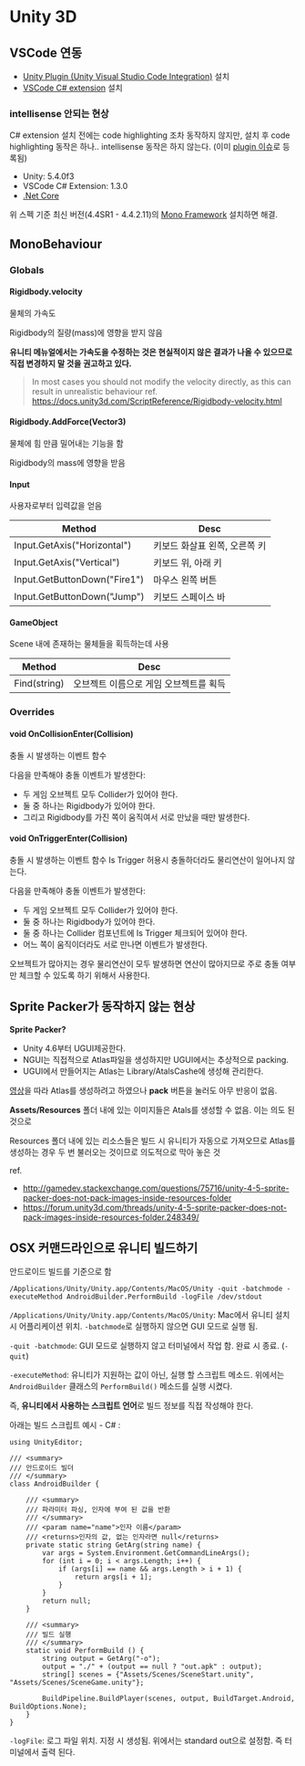 # Unity 3D

## VSCode 연동

* [Unity Plugin (Unity Visual Studio Code Integration)](https://github.com/dotBunny/VSCode) 설치
* [VSCode C# extension](https://marketplace.visualstudio.com/items?itemName=ms-vscode.csharp) 설치

### intellisense 안되는 현상

C# extension 설치 전에는 code highlighting 조차 동작하지 않지만, 설치 후 code highlighting 동작은 하나..
intellisense 동작은 하지 않는다. (이미 [plugin 이슈](https://github.com/dotBunny/VSCode/issues/116)로 등록됨)

* Unity: 5.4.0f3
* VSCode C# Extension: 1.3.0
* [.Net Core](https://www.microsoft.com/net/core#macos)

위 스펙 기준 최신 버전(4.4SR1 - 4.4.2.11)의 [Mono Framework](http://www.mono-project.com/) 설치하면 해결.

## MonoBehaviour

### Globals

#### Rigidbody.velocity

물체의 가속도

Rigidbody의 질량(mass)에 영향을 받지 않음

**유니티 메뉴얼에서는 가속도을 수정하는 것은 현실적이지 않은 결과가 나올 수 있으므로 직접 변경하지 말 것을 권고하고 있다.**
>In most cases you should not modify the velocity directly, as this can result in unrealistic behaviour
ref. https://docs.unity3d.com/ScriptReference/Rigidbody-velocity.html

#### Rigidbody.AddForce(Vector3)

물체에 힘 만큼 밀어내는 기능을 함

Rigidbody의 mass에 영향을 받음

#### Input

사용자로부터 입력값을 얻음

Method | Desc
--- | ---
Input.GetAxis("Horizontal") | 키보드 화살표 왼쪽, 오른쪽 키
Input.GetAxis("Vertical") | 키보드 위, 아래 키
Input.GetButtonDown("Fire1") | 마우스 왼쪽 버튼
Input.GetButtonDown("Jump") | 키보드 스페이스 바

#### GameObject

Scene 내에 존재하는 물체들을 획득하는데 사용

Method | Desc
--- | ---
Find(string) | 오브젝트 이름으로 게임 오브젝트를 획득

### Overrides

#### void OnCollisionEnter(Collision)

충돌 시 발생하는 이벤트 함수

다음을 만족해야 충돌 이벤트가 발생한다:

* 두 게임 오브젝트 모두 Collider가 있어야 한다.
* 둘 중 하나는 Rigidbody가 있어야 한다.
* 그리고 Rigidbody를 가진 쪽이 움직여서 서로 만났을 때만 발생한다.

#### void OnTriggerEnter(Collision)

충돌 시 발생하는 이벤트 함수
Is Trigger 허용시 충돌하더라도 물리연산이 일어나지 않는다.

다음을 만족해야 충돌 이벤트가 발생한다:

* 두 게임 오브젝트 모두 Collider가 있어야 한다.
* 둘 중 하나는 Rigidbody가 있어야 한다.
* 둘 중 하나는 Collider 컴포넌트에 Is Trigger 체크되어 있어야 한다.
* 어느 쪽이 움직이더라도 서로 만나면 이벤트가 발생한다.

오브젝트가 많아지는 경우 물리연산이 모두 발생하면 연산이 많아지므로 주로 충돌 여부만 체크할 수
있도록 하기 위해서 사용한다.

## Sprite Packer가 동작하지 않는 현상

**Sprite Packer?**
* Unity 4.6부터 UGUI제공한다.
* NGUI는 직접적으로 Atlas파일을 생성하지만 UGUI에서는 추상적으로 packing.
* UGUI에서 만들어지는 Atlas는 Library/AtalsCashe에 생성해 관리한다.

[영상](https://www.youtube.com/watch?v=Pj8Y48ecBZY)을 따라 Atlas를 생성하려고 하였으나 **pack** 버튼을 눌러도 아무 반응이 없음.

**Assets/Resources** 폴더 내에 있는 이미지들은 Atals를 생성할 수 없음. 이는 의도 된 것으로

Resources 폴더 내에 있는 리소스들은 빌드 시 유니티가 자동으로 가져오므로 Atlas를 생성하는 경우 두 번 불러오는 것이므로 의도적으로 막아 놓은 것

ref.
* http://gamedev.stackexchange.com/questions/75716/unity-4-5-sprite-packer-does-not-pack-images-inside-resources-folder
* https://forum.unity3d.com/threads/unity-4-5-sprite-packer-does-not-pack-images-inside-resources-folder.248349/

## OSX 커맨드라인으로 유니티 빌드하기

안드로이드 빌드를 기준으로 함

`/Applications/Unity/Unity.app/Contents/MacOS/Unity -quit -batchmode -executeMethod AndroidBuilder.PerformBuild -logFile /dev/stdout`

`/Applications/Unity/Unity.app/Contents/MacOS/Unity`: Mac에서 유니티 설치 시 어플리케이션 위치.
`-batchmode`로 실행하지 않으면 GUI 모드로 실행 됨.

`-quit -batchmode`: GUI 모드로 실행하지 않고 터미널에서 작업 함. 완료 시 종료. (`-quit`)

`-executeMethod`: 유니티가 지원하는 값이 아닌, 실행 할 스크립트 메소드.
위에서는 `AndroidBuilder` 클래스의 `PerformBuild()` 메소드를 실행 시켰다.

즉, **유니티에서 사용하는 스크립트 언어**로 빌드 정보를 직접 작성해야 한다.

아래는 빌드 스크립트 예시 - C# :

```Csharp
using UnityEditor;

/// <summary>
/// 안드로이드 빌더
/// </summary>
class AndroidBuilder {

    /// <summary>
    /// 파라미터 파싱, 인자에 부여 된 값을 반환
    /// </summary>
    /// <param name="name">인자 이름</param>
    /// <returns>인자의 값, 없는 인자라면 null</returns>
    private static string GetArg(string name) {
        var args = System.Environment.GetCommandLineArgs();
        for (int i = 0; i < args.Length; i++) {
            if (args[i] == name && args.Length > i + 1) {
                return args[i + 1];
            }
        }
        return null;
    }

    /// <summary>
    /// 빌드 실행
    /// </summary>
    static void PerformBuild () {
        string output = GetArg("-o");
        output = "./" + (output == null ? "out.apk" : output);
        string[] scenes = {"Assets/Scenes/SceneStart.unity", "Assets/Scenes/SceneGame.unity"};

        BuildPipeline.BuildPlayer(scenes, output, BuildTarget.Android, BuildOptions.None);
    }
}
```

`-logFile`: 로그 파일 위치. 지정 시 생성됨. 위에서는 standard out으로 설정함. 즉 터미널에서 출력 된다.
